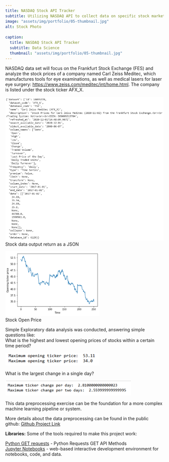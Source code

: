 ```yaml
---
title: NASDAQ Stock API Tracker
subtitle: Utilizing NASDAQ API to collect data on specific stock markets and specific companies, then perform simple elementary analysis on the json data
image: "assets/img/portfolio/05-thumbnail.jpg"
alt: Stock Photo

caption:
  title: NASDAQ Stock API Tracker
  subtitle: Data Science
  thumbnail: "assets/img/portfolio/05-thumbnail.jpg"
---
```


NASDAQ data set will focus on the Frankfurt Stock Exchange (FES) and analyze the stock prices of a company named Carl Zeiss Meditec, which manufactures tools for eye examinations, as well as medical lasers for laser eye surgery: https://www.zeiss.com/meditec/int/home.html. The company is listed under the stock ticker AFX_X.

<img src="assets/img/portfolio/stock_data_afx.png" alt="Stock data json " width="700"><br/>
Stock data output return as a JSON

<img src="assets/img/portfolio/open_tick_price.png" alt="Stock data Tick Opening Price" width="300"><br/>
Stock Open Price

Simple Exploratory data analysis was conducted, answering simple questions like: 
<br/>
What is the highest and lowest opening prices of stocks within a certain time period? 

<img src="assets/img/portfolio/maxminprice.png" alt="Maximum and minimum opening price" width="300">

What is the largest change in a single day?

<img src="assets/img/portfolio/changeprice.png" alt="Maximum change price per day" width="400">

This data preprocessing exercise can be the foundation for a more complex machine learning pipeline or system.  


More details about the data preprocessing can be found in the public github: <a href="https://github.com/jccheung/nasdaq-stock-api-tracker-miniproject">Github Project Link</a>

<b>Libraries:</b>
Some of the tools required to make this project work: 

<a href="https://pypi.org/project/requests/">Python GET requests</a> - Python Requests GET API Methods <br>
<a href="https://jupyter.org/">Jupyter Notebooks</a> - web-based interactive development environment for notebooks, code, and data.<br>

